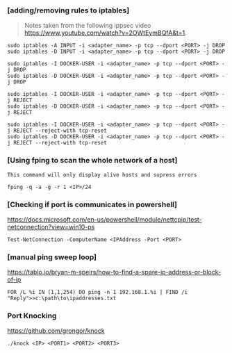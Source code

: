 ### [adding/removing rules to iptables]
> Notes taken from the following ippsec video https://www.youtube.com/watch?v=2OWtEymBQfA&t=1.

```
sudo iptables -A INPUT -i <adapter_name> -p tcp --dport <PORT> -j DROP
sudo iptables -D INPUT -i <adapter_name> -p tcp --dport <PORT> -j DROP

sudo iptables -I DOCKER-USER -i <adapter_name> -p tcp --dport <PORT> -j DROP
sudo iptables -D DOCKER-USER -i <adapter_name> -p tcp --dport <PORT> -j DROP

sudo iptables -I DOCKER-USER -i <adapter_name> -p tcp --dport <PORT> -j REJECT
sudo iptables -D DOCKER-USER -i <adapter_name> -p tcp --dport <PORT> -j REJECT

sudo iptables -I DOCKER-USER -i <adapter_name> -p tcp --dport <PORT> -j REJECT --reject-with tcp-reset
sudo iptables -D DOCKER-USER -i <adapter_name> -p tcp --dport <PORT> -j REJECT --reject-with tcp-reset
```

### [Using fping to scan the whole network of a host]
```
This command will only display alive hosts and supress errors

fping -q -a -g -r 1 <IP>/24
```

### [Checking if port is communicates in powershell]

https://docs.microsoft.com/en-us/powershell/module/nettcpip/test-netconnection?view=win10-ps

```
Test-NetConnection -ComputerName <IPAddress -Port <PORT>
```

### [manual ping sweep loop]

https://tablo.io/bryan-m-speirs/how-to-find-a-spare-ip-address-or-block-of-ip

```
FOR /L %i IN (1,1,254) DO ping -n 1 192.168.1.%i | FIND /i "Reply">>c:\path\to\ipaddresses.txt
```

### Port Knocking
https://github.com/grongor/knock

```
./knock <IP> <PORT1> <PORT2> <PORT3>
```


